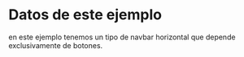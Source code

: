 # Datos de este ejemplo

en este ejemplo tenemos un tipo de navbar horizontal que depende exclusivamente de botones. 